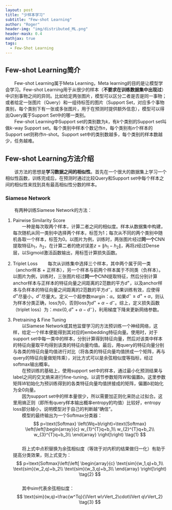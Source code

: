 ```yaml
---
layout: post
title: "少样本学习"
subtitle: "Few-shot Learning"
author: "Roger"
header-img: "img/distributed_ML.png"
header-mask: 0.4
mathjax: true
tags:
  - Few-Shot Learning
---
```


## Few-shot Learning简介
&emsp;&emsp;Few-shot Learning属于Meta Learning，Meta learning的目的是让模型学会学习。Few-shot Learning用于从很少的样本（**不要求在训练数据集中出现过**）中识别事物之间的异同。比如给定两张图片，模型可以区分二者是否是同一事物；或者给定一张图片（Query）和一组待标签的图片（Support Set，对应多个事物类别，每个类别下有一张或多张图片，用于在预测时提供额外信息），模型可以得出Query属于Support Set中的哪一类别。  
&emsp;&emsp;Few-shot Learning中Support set的类别数为$k$，有$k$个类别的Support set叫做$k$-way Support set。每个类别中样本个数记作$n$，每个类别有$n$个样本的Support set则称作$n$-shot。Support set中的类别数越多，每个类别的样本数越少，任务越难。  
## Few-shot Learning方法介绍
&emsp;&emsp;该方法的思想是**学习数据之间的相似性**。首先在一个很大的数据集上学习一个相似性函数，训练完成后，在预测时通过比较Query和Support set中每个样本之间的相似性来找到具有最高相似性分数的样本。
### Siamese Network
&emsp;&emsp;有两种训练Siamese Network的方法：
1. Pairwise Similarity Score  
  &emsp;&emsp;一种是每次取两个样本，计算二者之间的相似度。样本从数据集中构建，每次随机从同一类别中选择两个样本，标签为1；每次从不同的两个类别中随机各取一个样本，标签为0。以图片为例，训练时，两张图片经过**同一个**CNN提取特征$h_1$，$h_2$，在计算二者的绝对误差$z=\|h_1-h_2\|$，再将$z$经过Dense层，以Sigmoid激活函数输出，用标签计算损失函数。  

2. Triplet Loss
  &emsp;&emsp;每次从训练集中选择三个样本，其中两个属于同一类（anchor样本 + 正样本），另一个样本与前两个样本属于不同类（负样本）。以图片为例，训练时，三张图片经过**同一个**CNN提取特征，然后分别计算anchor样本与正样本的特征向量之间距离的2范数的平方$d^+$，以及anchor样本与负样本的特征向量之间距离的2范数的平方$d^-$。如果训练有效，应使得$d^+$尽量小，$d^-$尽量大。定义一个超参数margin：$\alpha$。如果$d^-\ge d^++\alpha$，则认为样本分类正确，loss为0，否则loss为$d^++\alpha-d^-$。综上，定义损失函数（triplet loss）为：$max\lbrace0,d^++\alpha-d^-\rbrace$，利用梯度下降来更新网络参数。

3. Pretraining & Fine Tuning  
  &emsp;&emsp;以Siamese Network或其他监督学习的方法预训练一个神经网络，这样，给定一个样本便能得到其对应的embedding特征向量。使用时，对于support set中每一类中的样本，分别计算得到特征向量，然后对该类中样本的特征向量取平均得到该类的特征向量均值。最后，用query的特征向量分别与各类的特征向量均值进行对比（将各类的特征向量均值拼成一个矩阵，再与query的特征向量做矩阵乘），对比方式可以是余弦相似度等指标，经过softmax输出概率。  
  &emsp;&emsp;在预训练的基础上，使用support set中的样本，通过最小化预测结果与label之间的交叉熵来进行fine-tuning，以调节参数矩阵$W$和偏置$b$。这里参数矩阵$W$初始化为预训练得到的各类特征向量均值拼接成的矩阵，偏置$b$初始化为全0向量。  
  &emsp;&emsp;因为support set中的样本量很少，所以需要加正则化来防止过拟合。这里用熵正则（即所有query样本输出概率entropy的均值）比较好，entropy loss部分越小，说明模型对于自己的判断越“确信”。  
  &emsp;&emsp;模型的最终输出为一个Softmax分类器：  
  $$
  p=\text{Softmax} \left(Wq+b\right)=\text{Softmax} \left(\left[\begin{array}{c}
  w_{1}^{T}q+b_1\\
  w_{2}^{T}q+b_2\\
  w_{3}^{T}q+b_3\\
  \end{array} \right]\right) \tag{1}
  $$  
  &emsp;&emsp;将上式中点积替换为余弦相似度（等效于对内积的结果做归一化）有助于提高分类效果，则上式变为：  
  $$
  p=\text{Softmax}\left(\left[
    \begin{array}{c}
    \text{sim}(w_1,q)+b_1\\
    \text{sim}(w_2,q)+b_2\\
    \text{sim}(w_3,q)+b_3\\
    \end{array}
    \right]\right) \tag{2}
  $$  
  &emsp;&emsp;其中$\text{sim}$代表余弦相似度：  
  $$
  \text{sim}(w,q)=\frac{w^Tq}{\lVert w\rVert_2\cdot\lVert q\rVert_2} \tag{3}
  $$






